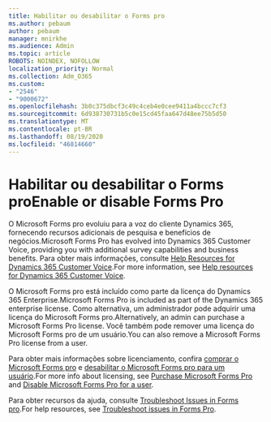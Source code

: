```yaml
---
title: Habilitar ou desabilitar o Forms pro
ms.author: pebaum
author: pebaum
manager: mnirkhe
ms.audience: Admin
ms.topic: article
ROBOTS: NOINDEX, NOFOLLOW
localization_priority: Normal
ms.collection: Adm_O365
ms.custom:
- "2546"
- "9000672"
ms.openlocfilehash: 3b0c375dbcf3c49c4ceb4e0cee9411a4bccc7cf3
ms.sourcegitcommit: 6d938730731b5c0e15cd45faa647d48ee75b5d50
ms.translationtype: MT
ms.contentlocale: pt-BR
ms.lasthandoff: 08/19/2020
ms.locfileid: "46814660"
---
```

# <a name="enable-or-disable-forms-pro"></a><span data-ttu-id="99b74-102">Habilitar ou desabilitar o Forms pro</span><span class="sxs-lookup"><span data-stu-id="99b74-102">Enable or disable Forms Pro</span></span>

<span data-ttu-id="99b74-103">O Microsoft Forms pro evoluiu para a voz do cliente Dynamics 365, fornecendo recursos adicionais de pesquisa e benefícios de negócios.</span><span class="sxs-lookup"><span data-stu-id="99b74-103">Microsoft Forms Pro has evolved into Dynamics 365 Customer Voice, providing you with additional survey capabilities and business benefits.</span></span> <span data-ttu-id="99b74-104">Para obter mais informações, consulte [Help Resources for Dynamics 365 Customer Voice](https://go.microsoft.com/fwlink/p/?linkid=2128357).</span><span class="sxs-lookup"><span data-stu-id="99b74-104">For more information, see [Help resources for Dynamics 365 Customer Voice](https://go.microsoft.com/fwlink/p/?linkid=2128357).</span></span>  

<span data-ttu-id="99b74-105">O Microsoft Forms pro está incluído como parte da licença do Dynamics 365 Enterprise.</span><span class="sxs-lookup"><span data-stu-id="99b74-105">Microsoft Forms Pro is included as part of the Dynamics 365 enterprise license.</span></span> <span data-ttu-id="99b74-106">Como alternativa, um administrador pode adquirir uma licença do Microsoft Forms pro.</span><span class="sxs-lookup"><span data-stu-id="99b74-106">Alternatively, an admin can purchase a Microsoft Forms Pro license.</span></span> <span data-ttu-id="99b74-107">Você também pode remover uma licença do Microsoft Forms pro de um usuário.</span><span class="sxs-lookup"><span data-stu-id="99b74-107">You can also remove a Microsoft Forms Pro license from a user.</span></span>  

<span data-ttu-id="99b74-108">Para obter mais informações sobre licenciamento, confira [comprar o Microsoft Forms pro](https://docs.microsoft.com/forms-pro/purchase#purchase-microsoft-forms-pro-for-users-in-a-dynamics-365-tenant) e [desabilitar o Microsoft Forms pro para um usuário](https://docs.microsoft.com/forms-pro/purchase#disable-microsoft-forms-pro-for-a-user-1).</span><span class="sxs-lookup"><span data-stu-id="99b74-108">For more info about licensing, see [Purchase Microsoft Forms Pro](https://docs.microsoft.com/forms-pro/purchase#purchase-microsoft-forms-pro-for-users-in-a-dynamics-365-tenant) and [Disable Microsoft Forms Pro for a user](https://docs.microsoft.com/forms-pro/purchase#disable-microsoft-forms-pro-for-a-user-1).</span></span>
  
<span data-ttu-id="99b74-109">Para obter recursos da ajuda, consulte [Troubleshoot Issues in Forms pro](https://docs.microsoft.com/forms-pro/troubleshoot).</span><span class="sxs-lookup"><span data-stu-id="99b74-109">For help resources, see [Troubleshoot issues in Forms Pro](https://docs.microsoft.com/forms-pro/troubleshoot).</span></span>
